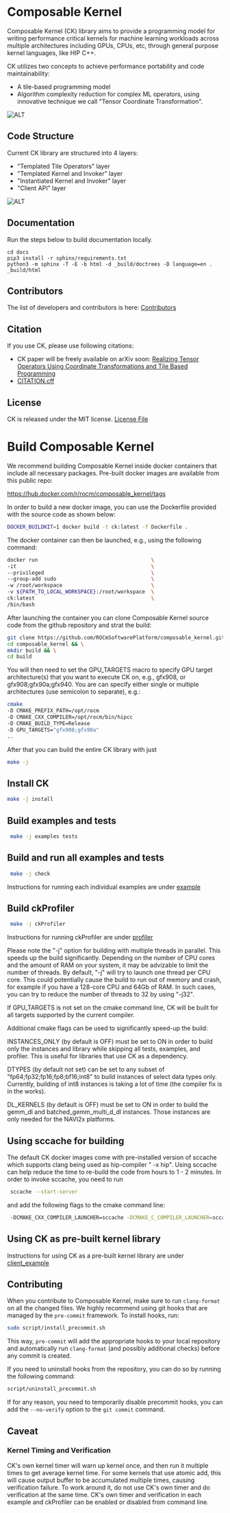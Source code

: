 # Composable Kernel

Composable Kernel (CK) library aims to provide a programming model for writing performance critical kernels for machine learning workloads across multiple architectures including GPUs, CPUs, etc, through general purpose kernel languages, like HIP C++.

CK utilizes two concepts to achieve performance portability and code maintainability:
* A tile-based programming model
* Algorithm complexity reduction for complex ML operators, using innovative technique we call "Tensor Coordinate Transformation".

![ALT](/docs/data/ck_component.png "CK Components")

## Code Structure

Current CK library are structured into 4 layers:
* "Templated Tile Operators" layer
* "Templated Kernel and Invoker" layer
* "Instantiated Kernel and Invoker" layer
* "Client API" layer

![ALT](/docs/data/ck_layer.png "CK Layers")

## Documentation

Run the steps below to build documentation locally.

```
cd docs
pip3 install -r sphinx/requirements.txt
python3 -m sphinx -T -E -b html -d _build/doctrees -D language=en . _build/html
```

## Contributors

The list of developers and contributors is here: [Contributors](/CONTRIBUTORS.md)

## Citation

If you use CK, please use following citations:
* CK paper will be freely available on arXiv soon: [Realizing Tensor Operators Using Coordinate Transformations and Tile Based Programming](???)
* [CITATION.cff](/CITATION.cff)

## License

CK is released under the MIT license. [License File](/LICENSE)


# Build Composable Kernel

We recommend building Composable Kernel inside docker containers that include 
all necessary packages. Pre-built docker images are available from this public repo: 

https://hub.docker.com/r/rocm/composable_kernel/tags

In order to build a new docker image, you can use the Dockerfile provided with the source code as shown below:

```bash
DOCKER_BUILDKIT=1 docker build -t ck:latest -f Dockerfile .
```

The docker container can then be launched, e.g., using the following command:

```bash
docker run                                     \
-it                                            \
--privileged                                   \
--group-add sudo                               \
-w /root/workspace                             \
-v ${PATH_TO_LOCAL_WORKSPACE}:/root/workspace  \
ck:latest                                      \
/bin/bash
```

After launching the container you can clone Composable Kernel source code from the github repository and strat the build:

```bash
git clone https://github.com/ROCmSoftwarePlatform/composable_kernel.git && \
cd composable_kernel && \
mkdir build && \
cd build
```
You will then need to set the GPU_TARGETS macro to specify GPU target architecture(s) that you want 
to execute CK on, e.g., gfx908, or gfx908;gfx90a;gfx940.
You are can specify either single or multiple architectures (use semicolon to separate), e.g.:

```bash
cmake                                                                                             \
-D CMAKE_PREFIX_PATH=/opt/rocm                                                                    \
-D CMAKE_CXX_COMPILER=/opt/rocm/bin/hipcc                                                         \
-D CMAKE_BUILD_TYPE=Release                                                                       \
-D GPU_TARGETS="gfx908;gfx90a"                                                                    \
..
```
After that you can build the entire CK library with just 

```bash
make -j
```

## Install CK

```bash
make -j install
```

## Build examples and tests

```bash
 make -j examples tests
```

## Build and run all examples and tests

```bash
 make -j check
```

Instructions for running each individual examples are under [example](/example)


## Build ckProfiler

```bash
 make -j ckProfiler
```
Instructions for running ckProfiler are under [profiler](/profiler)

Please note the "-j" option for building with multiple threads in parallel. This speeds up the build significantly.
Depending on the number of CPU cores and the amount of RAM on your system, it may be advizable to limit the number of threads.
By default, "-j" will try to launch one thread per CPU core. This could potentially cause the build to run out of memory and crash,
for example if you have a 128-core CPU and 64Gb of RAM. In such cases, you can try to reduce the number of threads to 32 by using "-j32".

If GPU_TARGETS is not set on the cmake command line, CK will be built for all targets supported by the 
current compiler.

Additional cmake flags can be used to significantly speed-up the build:

INSTANCES_ONLY (by default is OFF) must be set to ON in order to build only the instances and library
while skipping all tests, examples, and profiler. This is useful for libraries that use CK as a dependency.

DTYPES (by default not set) can be set to any subset of "fp64;fp32;fp16;fp8;bf16;int8" to build instances 
of select data types only. Currently, building of int8 instances is taking a lot of time (the compiler fix is in the works).

DL_KERNELS (by default is OFF) must be set to ON in order to build the gemm_dl and batched_gemm_multi_d_dl 
instances. Those instances are only needed for the NAVI2x platforms.

## Using sccache for building

The default CK docker images come with pre-installed version of sccache which supports clang being used as hip-compiler
" -x hip". Using sccache can help reduce the time to re-build the code from hours to 1 - 2 minutes. In order to
invoke sccache, you need to run

```bash
 sccache --start-server
```
and add the following flags to the cmake command line:

```bash
 -DCMAKE_CXX_COMPILER_LAUNCHER=sccache -DCMAKE_C_COMPILER_LAUNCHER=sccache
```

## Using CK as pre-built kernel library

Instructions for using CK as a pre-built kernel library are under [client_example](/client_example)

## Contributing

When you contribute to Composable Kernel, make sure to run `clang-format` on all the changed files. We highly recommend using git hooks that are managed by the `pre-commit` framework. To install hooks, run:

```bash
sudo script/install_precommit.sh
```

This way, `pre-commit` will add the appropriate hooks to your local repository and automatically run `clang-format` (and possibly additional checks) before any commit is created.

If you need to uninstall hooks from the repository, you can do so by running the following command:

```bash
script/uninstall_precommit.sh
```

If for any reason, you need to temporarily disable precommit hooks, you can add the `--no-verify` option to the `git commit` command.

## Caveat
### Kernel Timing and Verification

CK's own kernel timer will warn up kernel once, and then run it multiple times
to get average kernel time. For some kernels that use atomic add, this will cause
output buffer to be accumulated multiple times, causing verification failure.
To work around it, do not use CK's own timer and do verification at the same time.
CK's own timer and verification in each example and ckProfiler can be enabled or
disabled from command line.
